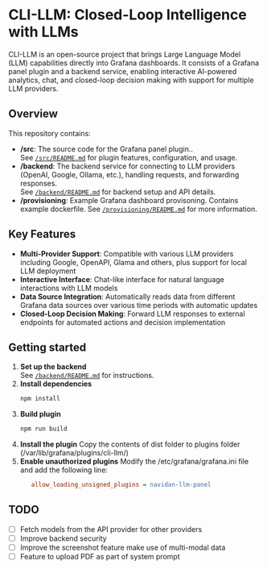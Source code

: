 # CLI-LLM: Closed-Loop Intelligence with LLMs 

CLI-LLM is an open-source project that brings Large Language Model (LLM) capabilities directly into Grafana dashboards. It consists of a Grafana panel plugin and a backend service, enabling interactive AI-powered analytics, chat, and closed-loop decision making with support for multiple LLM providers.


## Overview

This repository contains:

- **/src**: The source code for the Grafana panel plugin..  
  See [`/src/README.md`](./src/README.md) for plugin features, configuration, and usage.
- **/backend**: The backend service for connecting to LLM providers (OpenAI, Google, Ollama, etc.), handling requests, and forwarding responses.  
  See [`/backend/README.md`](./backend/README.md) for backend setup and API details.
- **/provisioning**: Example Grafana dashboard provisoning. Contains example dockerfile. 
  See [`/provisioning/README.md`](./provisioning/README.md) for more information.

## Key Features

- **Multi-Provider Support**: Compatible with various LLM providers including Google, OpenAPI, Glama and others, plus support for local LLM deployment
- **Interactive Interface**: Chat-like interface for natural language interactions with LLM models
- **Data Source Integration**: Automatically reads data from different Grafana data sources over various time periods with automatic updates
- **Closed-Loop Decision Making**: Forward LLM responses to external endpoints for automated actions and decision implementation

## Getting started

1. **Set up the backend**  
   See [`/backend/README.md`](./backend/README.md) for instructions.
2. **Install dependencies**
   ```bash
   npm install
   ```
3. **Build plugin**
   ```bash
   npm run build
   ```
4. **Install the plugin**
   Copy the contents of dist folder to plugins folder (/var/lib/grafana/plugins/cli-llm/)
5. **Enable unauthorized plugins**
   Modify the /etc/grafana/grafana.ini file and add the following line:
   ```ini
      allow_loading_unsigned_plugins = navidan-llm-panel
   ```

## TODO

- [ ] Fetch models from the API provider for other providers
- [ ] Improve backend security
- [ ] Improve the screenshot feature make use of multi-modal data
- [ ] Feature to upload PDF as part of system prompt
